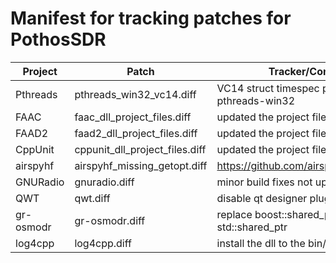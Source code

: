 # Manifest for tracking patches for PothosSDR

| Project       | Patch                                | Tracker/Comments                                      |
| ------------- | ------------------------------------ | ----------------------------------------------------- |
| Pthreads      | pthreads_win32_vc14.diff             | VC14 struct timespec patches for pthreads-win32       |
| FAAC          | faac_dll_project_files.diff          | updated the project files for faac                    |
| FAAD2         | faad2_dll_project_files.diff         | updated the project files for faad2                   |
| CppUnit       | cppunit_dll_project_files.diff       | updated the project files for cppunit                 |
| airspyhf      | airspyhf_missing_getopt.diff         | https://github.com/airspy/airspyhf/pull/28            |
| GNURadio      | gnuradio.diff                        | minor build fixes not upstreamed                      |
| QWT           | qwt.diff                             | disable qt designer plugin                            |
| gr-osmodr     | gr-osmodr.diff                       | replace boost::shared_ptr with std::shared_ptr        |
| log4cpp       | log4cpp.diff                         | install the dll to the bin/ directory                 |
